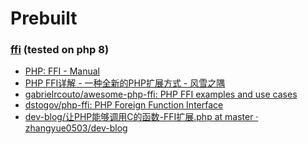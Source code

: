 Prebuilt
========
### [ffi](ffi.so) (tested on php 8)
- [PHP: FFI - Manual](https://www.php.net/manual/en/class.ffi.php)
- [PHP FFI详解 - 一种全新的PHP扩展方式 - 风雪之隅](https://www.laruence.com/2020/03/11/5475.html)
- [gabrielrcouto/awesome-php-ffi: PHP FFI examples and use cases](https://github.com/gabrielrcouto/awesome-php-ffi)
- [dstogov/php-ffi: PHP Foreign Function Interface](https://github.com/dstogov/php-ffi)
- [dev-blog/让PHP能够调用C的函数-FFI扩展.php at master · zhangyue0503/dev-blog](https://github.com/zhangyue0503/dev-blog/blob/master/php/202004/source/%E8%AE%A9PHP%E8%83%BD%E5%A4%9F%E8%B0%83%E7%94%A8C%E7%9A%84%E5%87%BD%E6%95%B0-FFI%E6%89%A9%E5%B1%95.php)

